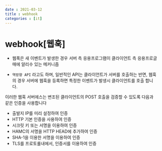 ```yaml
---
date : 2021-03-12
title : webhook
categories : [it]
---
```


# webhook[웹훅]

- 웹푹은 새 이벤트가 발생한 경우 서버 측 응용프로그램이 클라이언트 측 응용프로글매에 알리수 있는 메커니즘

- `역방향 API` 라고도 하며, 일반적인 API는 클라이언트가 서버를 호출하는 반면, 웹훅의 경우 서버에 웹훅을 등록하면 특정한 이벤트가 발생시 클라이언트를 호출 합니다.

이러한 웹훅 서버에스는 변조된 클라이언트의 POST 호출을 검증할 수 있도록 다음과 같은 인증을 사용합니다
- 출발지 IP를 미리 설정하여 인증
- HTTP 기본 인증을 사용하여 인증
- 시크릿 키 또는 서명을 이용하여 인증
- HAMC의 서명을 HTTP HEAD에 추가하여 인증
- SHA-1을 이용한 서명을 이용하여 인증
- TLS를 프로토롤내에서, 인증서를 이용하여 인증

